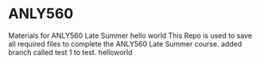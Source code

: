# ANLY560
Materials for ANLY560 Late Summer hello world
This Repo is used to save all required files to complete the ANLY560 Late Summer course.
added branch called test 1 to test.
helloworld
